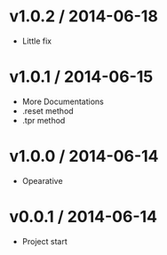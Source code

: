 v1.0.2 / 2014-06-18
==================

  * Little fix

v1.0.1 / 2014-06-15
==================

  * More Documentations
  * .reset method
  * .tpr method

v1.0.0 / 2014-06-14
==================

  * Opearative

v0.0.1 / 2014-06-14
==================

  * Project start
